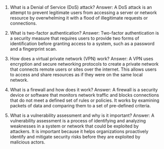 1. What is a Denial of Service (DoS) attack? 
Answer: A DoS attack is an attempt to prevent legitimate users from accessing a server or network resource by overwhelming it with a flood of illegitimate requests or connections. 

2. What is two-factor authentication? 
Answer: Two-factor authentication is a security measure that requires users to provide two forms of identification before granting access to a system, such as a password and a fingerprint scan. 

3. How does a virtual private network (VPN) work? 
Answer: A VPN uses encryption and secure networking protocols to create a private network that connects remote users or sites over the internet. This allows users to access and share resources as if they were on the same local network. 

4. What is a firewall and how does it work? 
Answer: A firewall is a security device or software that monitors network traffic and blocks connections that do not meet a defined set of rules or policies. It works by examining packets of data and comparing them to a set of pre-defined criteria. 

5. What is a vulnerability assessment and why is it important? 
Answer: A vulnerability assessment is a process of identifying and analyzing weaknesses in a system or network that could be exploited by attackers. It is important because it helps organizations proactively identify and mitigate security risks before they are exploited by malicious actors.